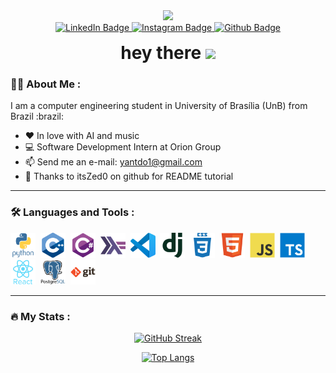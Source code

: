 <div  id="header" align="center">
  <img style="width:338px" src="https://media.giphy.com/media/ZVik7pBtu9dNS/giphy.gif" />
  <div id="badges">
  <a href="https://www.linkedin.com/in/yantavares01/">
    <img src="https://img.shields.io/badge/LinkedIn-blue?style=for-the-badge&logo=linkedin&logoColor=white" alt="LinkedIn Badge"/>
  </a>
  <a href="https://www.instagram.com/yantavares__/">
    <img src="https://img.shields.io/badge/Instagram-red?style=for-the-badge&logo=instagram&logoColor=white" alt="Instagram Badge"/>
  </a>
  <a href=https://github.com/yantavares>
    <img src="https://img.shields.io/badge/Github-black?style=for-the-badge&logo=github&logoColor=white" alt="Github Badge"/>
  </a>
</div>

</div>

<h1 align="center" style="margin-top: 15px">
  hey there
  <img src="https://media.giphy.com/media/hvRJCLFzcasrR4ia7z/giphy.gif" width="30px"/>
</h1>


<div id="about">

### :man_technologist: About Me :

<div style="margin-bottom:8px"> I am a computer engineering student in University of Brasília (UnB) from Brazil :brazil:</div>

- :heart: In love with AI and music
- :computer: Software Development Intern at Orion Group
- :mailbox: Send me an e-mail: yantdo1@gmail.com
- :pray: Thanks to itsZed0 on github for README tutorial
</div>

---

<div style="margin-top: 10px"></div>

### :hammer_and_wrench: Languages and Tools :

<div>
  <img src="https://github.com/devicons/devicon/blob/master/icons/python/python-original-wordmark.svg" title="Python" alt="Python" width="40" height="40"/>&nbsp;
  <img src="https://github.com/devicons/devicon/blob/master/icons/cplusplus/cplusplus-original.svg" title="C++" alt="cpp" width="40" height="40"/>&nbsp;
  <img src="https://github.com/devicons/devicon/blob/master/icons/csharp/csharp-original.svg" title="C#" alt="Material UI" width="40" height="40"/>&nbsp;
  <img src="https://github.com/devicons/devicon/blob/master/icons/haskell/haskell-original.svg" title="Haskell" alt="Material UI" width="40" height="40"/>&nbsp;
  <img src="https://github.com/devicons/devicon/blob/master/icons/vscode/vscode-original.svg" title="Vscode" alt="Vscode" width="40" height="40"/>&nbsp;
  <img src="https://github.com/devicons/devicon/blob/master/icons/django/django-plain.svg" title="Django" alt="Django " width="40" height="40"/>&nbsp;
  <img src="https://github.com/devicons/devicon/blob/master/icons/css3/css3-plain-wordmark.svg"  title="CSS3" alt="CSS" width="40" height="40"/>&nbsp;
  <img src="https://github.com/devicons/devicon/blob/master/icons/html5/html5-original.svg" title="HTML5" alt="HTML" width="40" height="40"/>&nbsp;
  <img src="https://github.com/devicons/devicon/blob/master/icons/javascript/javascript-original.svg" title="JavaScript" alt="JavaScript" width="40" height="40"/>&nbsp;
  <img src="https://github.com/devicons/devicon/blob/master/icons/typescript/typescript-original.svg" title="TypeScript" alt="TypeScript" width="40" height="40"/>&nbsp;
  <img src="https://github.com/devicons/devicon/blob/master/icons/react/react-original-wordmark.svg" title="React" alt="React" width="40" height="40"/>&nbsp;
  <img src="https://github.com/devicons/devicon/blob/master/icons/postgresql/postgresql-original-wordmark.svg" title="MySQL"  alt="MySQL" width="40" height="40"/>&nbsp;
  <img src="https://github.com/devicons/devicon/blob/master/icons/git/git-original-wordmark.svg" title="Git" alt="Git" width="40" height="40"/>
</div>

---

### :fire: My Stats :

<div align="center" style="margin-top:10px">

[![GitHub Streak](http://github-readme-streak-stats.herokuapp.com?user=yantavares&theme=dark)](https://git.io/streak-stats)

[![Top Langs](https://github-readme-stats.vercel.app/api/top-langs/?username=yantavares&layout=compact&theme=dark&exclude_repo=chamada-flask&langs_count=6&hide=jupyter%20notebook)](https://github.com/anuraghazra/github-readme-stats)
  </div>
</div>
